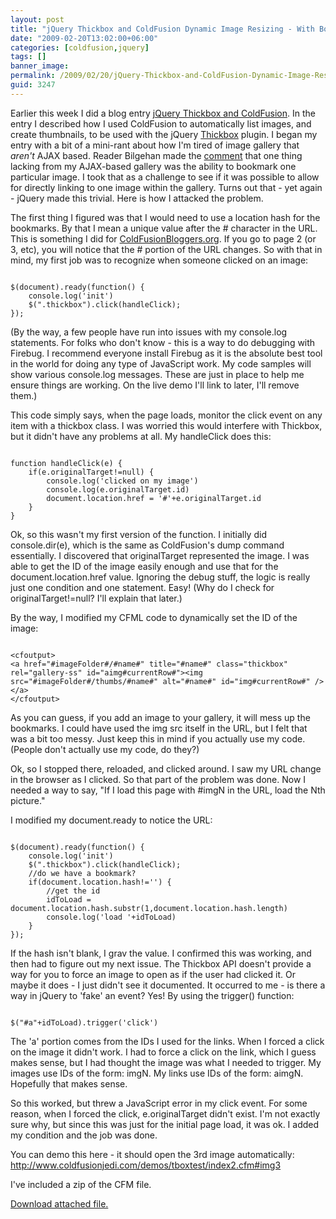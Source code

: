 ```yaml
---
layout: post
title: "jQuery Thickbox and ColdFusion Dynamic Image Resizing - With Bookmarks"
date: "2009-02-20T13:02:00+06:00"
categories: [coldfusion,jquery]
tags: []
banner_image: 
permalink: /2009/02/20/jQuery-Thickbox-and-ColdFusion-Dynamic-Image-Resizing-With-Bookmarks
guid: 3247
---
```


Earlier this week I did a blog entry <a href="http://www.raymondcamden.com/index.cfm/2009/2/17/jQuery-Thickbox-and-ColdFusion-Dynamic-Image-Resizing">jQuery Thickbox and ColdFusion</a>. In the entry I described how I used ColdFusion to automatically list images, and create thumbnails, to be used with the jQuery <a href="http://jquery.com/demo/thickbox/">Thickbox</a> plugin. I began my entry with a bit of a mini-rant about how I'm tired of image gallery that <i>aren't</i> AJAX based. Reader Bilgehan made the <a href="http://www.coldfusionjedi.com/index.cfm/2009/2/17/jQuery-Thickbox-and-ColdFusion-Dynamic-Image-Resizing#c8FF40626-19B9-E658-9D173F0A354DE386">comment</a> that one thing lacking from my AJAX-based gallery was the ability to bookmark one particular image. I took that as a challenge to see if it was possible to allow for directly linking to one image within the gallery. Turns out that - yet again - jQuery made this trivial. Here is how I attacked the problem.
<!--more-->
The first thing I figured was that I would need to use a location hash for the bookmarks. By that I mean a unique value after the # character in the URL. This is something I did for <a href="http://www.coldfusionbloggers.org">ColdFusionBloggers.org</a>. If you go to page 2 (or 3, etc), you will notice that the # portion of the URL changes. So with that in mind, my first job was to recognize when someone clicked on an image:

<code>
$(document).ready(function() {
	console.log('init')
	$(".thickbox").click(handleClick);	
});
</code>

(By the way, a few people have run into issues with my console.log statements. For folks who don't know - this is a way to do debugging with Firebug. I recommend everyone install Firebug as it is the absolute best tool in the world for doing any type of JavaScript work. My code samples will show various console.log messages. These are just in place to help me ensure things are working. On the live demo I'll link to later, I'll remove them.)

This code simply says, when the page loads, monitor the click event on any item with a thickbox class. I was worried this would interfere with Thickbox, but it didn't have any problems at all. My handleClick does this:

<code>
function handleClick(e) {
	if(e.originalTarget!=null) {
		console.log('clicked on my image')
		console.log(e.originalTarget.id)
		document.location.href = '#'+e.originalTarget.id
	}
}
</code>

Ok, so this wasn't my first version of the function. I initially did console.dir(e), which is the same as ColdFusion's dump command essentially. I discovered that originalTarget represented the image. I was able to get the ID of the image easily enough and use that for the document.location.href value. Ignoring the debug stuff, the logic is really just one condition and one statement. Easy! (Why do I check for originalTarget!=null? I'll explain that later.) 

By the way, I modified my CFML code to dynamically set the ID of the image:

<code>
&lt;cfoutput&gt;	
&lt;a href="#imageFolder#/#name#" title="#name#" class="thickbox" rel="gallery-ss" id="aimg#currentRow#"&gt;&lt;img src="#imageFolder#/thumbs/#name#" alt="#name#" id="img#currentRow#" /&gt;&lt;/a&gt;
&lt;/cfoutput&gt;
</code>

As you can guess, if you add an image to your gallery, it will mess up the bookmarks. I could have used the img src itself in the URL, but I felt that was a bit too messy. Just keep this in mind if you actually use my code. (People don't actually use my code, do they?)

Ok, so I stopped there, reloaded, and clicked around. I saw my URL change in the browser as I clicked. So that part of the problem was done. Now I needed a way to say, "If I load this page with #imgN in the URL, load the Nth picture." 

I modified my document.ready to notice the URL:

<code>
$(document).ready(function() {
	console.log('init')
	$(".thickbox").click(handleClick);	
	//do we have a bookmark?
	if(document.location.hash!='') {
		//get the id
		idToLoad = document.location.hash.substr(1,document.location.hash.length)
		console.log('load '+idToLoad)
	}
});
</code>

If the hash isn't blank, I grav the value. I confirmed this was working, and then had to figure out my next issue. The Thickbox API doesn't provide a way for you to force an image to open as if the user had clicked it. Or maybe it does - I just didn't see it documented. It occurred to me - is there a way in jQuery to 'fake' an event? Yes! By using the trigger() function:

<code>
$("#a"+idToLoad).trigger('click')
</code>

The 'a' portion comes from the IDs I used for the links. When I forced a click on the image it didn't work. I had to force a click on the link, which I guess makes sense, but I had thought the image was what I needed to trigger. My images use IDs of the form: imgN. My links use IDs of the form: aimgN. Hopefully that makes sense.

So this worked, but threw a JavaScript error in my click event. For some reason, when I forced the click, e.originalTarget didn't exist. I'm not exactly sure why, but since this was just for the initial page load, it was ok. I added my condition and the job was done.

You can demo this here - it should open the 3rd image automatically: <a href="http://www.coldfusionjedi.com/demos/tboxtest/index2.cfm#img3">http://www.coldfusionjedi.com/demos/tboxtest/index2.cfm#img3</a>

I've included a zip of the CFM file.<p><a href='enclosures/D{% raw %}%3A%{% endraw %}5Chosts{% raw %}%5Cwww%{% endraw %}2Ecoldfusionjedi{% raw %}%2Ecom%{% endraw %}5Cenclosures{% raw %}%2Findex2%{% endraw %}2Ecfm%2Ezip'>Download attached file.</a></p>